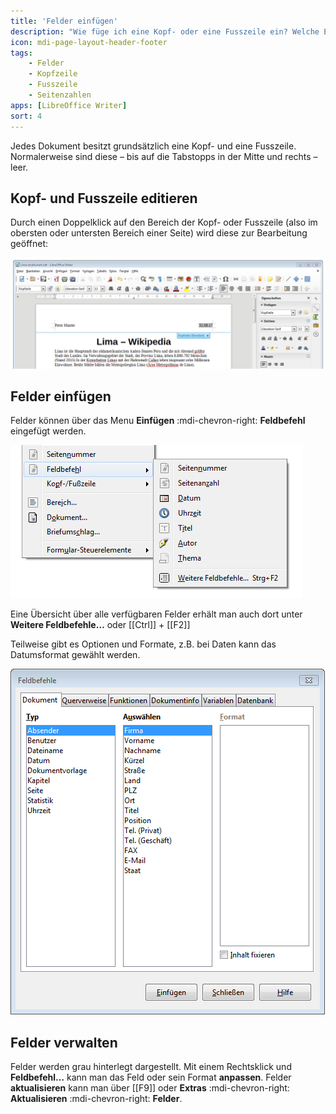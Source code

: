 ```yaml
---
title: 'Felder einfügen'
description: "Wie füge ich eine Kopf- oder eine Fusszeile ein? Welche Elemente stehen zur Verfügung?"
icon: mdi-page-layout-header-footer
tags:
    - Felder
    - Kopfzeile
    - Fusszeile
    - Seitenzahlen
apps: [LibreOffice Writer]
sort: 4
---
```




Jedes Dokument besitzt grundsätzlich eine Kopf- und eine Fusszeile. Normalerweise sind diese – bis auf die Tabstopps in der Mitte und rechts – leer.

## Kopf- und Fusszeile editieren
Durch einen Doppelklick auf den Bereich der Kopf- oder Fusszeile (also im obersten oder untersten Bereich einer Seite) wird diese zur Bearbeitung geöffnet:

![Kopfzeile bearbeiten](./images/kopfzeile-bearbeiten.lo.png)


## Felder einfügen
Felder können über das Menu __Einfügen__ :mdi-chevron-right: __Feldbefehl__ eingefügt werden.

![Feldbefehl](./images/einfuegen-feld.lo.png)

Eine Übersicht über alle verfügbaren Felder erhält man auch dort unter __Weitere Feldbefehle…__ oder [[Ctrl]] + [[F2]]

Teilweise gibt es Optionen und Formate, z.B. bei Daten kann das Datumsformat gewählt werden.

![](./images/felder-einfuegen.lo.png)


## Felder verwalten
Felder werden grau hinterlegt dargestellt. Mit einem Rechtsklick und __Feldbefehl…__ kann man das Feld oder sein Format **anpassen**. Felder **aktualisieren** kann man  über [[F9]] oder __Extras__ :mdi-chevron-right: __Aktualisieren__ :mdi-chevron-right: __Felder__.
